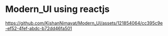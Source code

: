 # Modern_UI using reactjs



https://github.com/KishanNimavat/Modern_UI/assets/121854064/cc395c9e-ef52-4fef-abdc-b72dd46fa501

